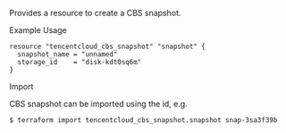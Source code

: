 Provides a resource to create a CBS snapshot.

Example Usage

```hcl
resource "tencentcloud_cbs_snapshot" "snapshot" {
  snapshot_name = "unnamed"
  storage_id    = "disk-kdt0sq6m"
}
```

Import

CBS snapshot can be imported using the id, e.g.

```
$ terraform import tencentcloud_cbs_snapshot.snapshot snap-3sa3f39b
```